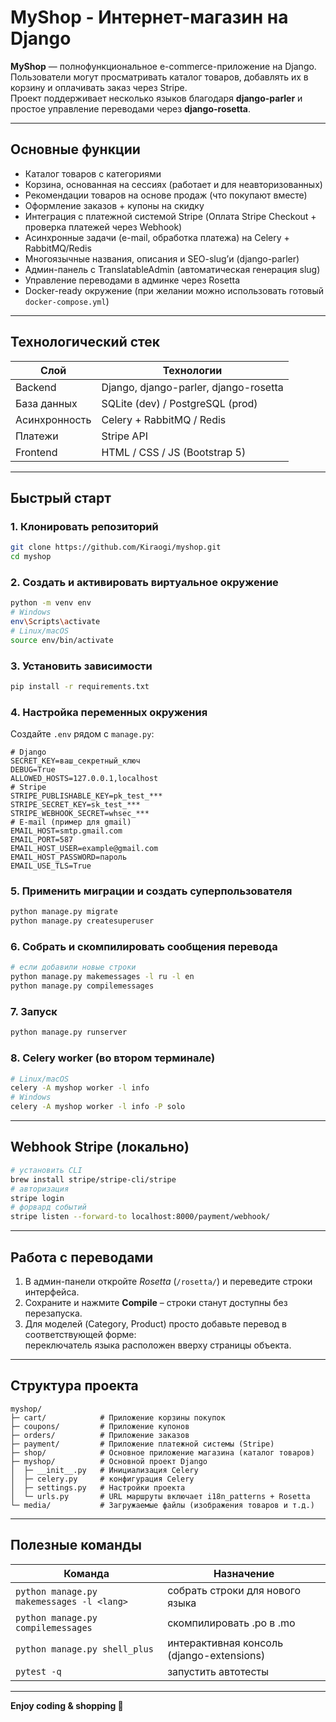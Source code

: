 # MyShop - Интернет-магазин на Django

**MyShop** — полнофункциональное e-commerce-приложение на Django.  
Пользователи могут просматривать каталог товаров, добавлять их в корзину и оплачивать заказ через Stripe.  
Проект поддерживает несколько языков благодаря **django-parler** и простое управление переводами через **django-rosetta**.

---

## Основные функции
- Каталог товаров с категориями
- Корзина, основанная на сессиях (работает и для неавторизованных)
- Рекомендации товаров на основе продаж (что покупают вместе)
- Оформление заказов + купоны на скидку  
- Интеграция с платежной системой Stripe (Оплата Stripe Checkout + проверка платежей через Webhook)
- Асинхронные задачи (e-mail, обработка платежа) на Celery + RabbitMQ/Redis
- Многоязычные названия, описания и SEO-slug’и (django-parler)
- Админ-панель с TranslatableAdmin (автоматическая генерация slug)  
- Управление переводами в админке через Rosetta  
- Docker-ready окружение (при желании можно использовать готовый `docker-compose.yml`)  


---

## Технологический стек
| Слой            | Технологии                                   |
|-----------------|----------------------------------------------|
| Backend         | Django, django-parler, django-rosetta        |
| База данных     | SQLite (dev) / PostgreSQL (prod)             |
| Асинхронность   | Celery + RabbitMQ / Redis                    |
| Платежи         | Stripe API                                   |
| Frontend        | HTML / CSS / JS (Bootstrap 5)                |

---

## Быстрый старт

### 1. Клонировать репозиторий
```bash
git clone https://github.com/Kiraogi/myshop.git
cd myshop
```

### 2. Создать и активировать виртуальное окружение
```bash
python -m venv env
# Windows
env\Scripts\activate
# Linux/macOS
source env/bin/activate
```

### 3. Установить зависимости
```bash
pip install -r requirements.txt
```

### 4. Настройка переменных окружения  
Создайте `.env` рядом с `manage.py`:

```
# Django
SECRET_KEY=ваш_секретный_ключ
DEBUG=True
ALLOWED_HOSTS=127.0.0.1,localhost
# Stripe
STRIPE_PUBLISHABLE_KEY=pk_test_***
STRIPE_SECRET_KEY=sk_test_***
STRIPE_WEBHOOK_SECRET=whsec_***
# E-mail (пример для gmail)
EMAIL_HOST=smtp.gmail.com
EMAIL_PORT=587
EMAIL_HOST_USER=example@gmail.com
EMAIL_HOST_PASSWORD=пароль
EMAIL_USE_TLS=True
```

### 5. Применить миграции и создать суперпользователя
```bash
python manage.py migrate
python manage.py createsuperuser
```

### 6. Собрать и скомпилировать сообщения перевода
```bash
# если добавили новые строки
python manage.py makemessages -l ru -l en
python manage.py compilemessages
```

### 7. Запуск
```bash
python manage.py runserver
```

### 8. Celery worker (во втором терминале)
```bash
# Linux/macOS
celery -A myshop worker -l info
# Windows
celery -A myshop worker -l info -P solo
```

---

## Webhook Stripe (локально)
```bash
# установить CLI
brew install stripe/stripe-cli/stripe
# авторизация
stripe login
# форвард событий
stripe listen --forward-to localhost:8000/payment/webhook/
```

---

## Работа с переводами
1. В админ-панели откройте _Rosetta_ (`/rosetta/`) и переведите строки интерфейса.  
2. Сохраните и нажмите **Compile** – строки станут доступны без перезапуска.  
3. Для моделей (Category, Product) просто добавьте перевод в соответствующей форме:  
   переключатель языка расположен вверху страницы объекта.

---

## Структура проекта
```
myshop/
├─ cart/            # Приложение корзины покупок
├─ coupons/         # Приложение купонов
├─ orders/          # Приложение заказов
├─ payment/         # Приложение платежной системы (Stripe)
├─ shop/            # Основное приложение магазина (каталог товаров)
├─ myshop/          # Основной проект Django
│  ├─ __init__.py   # Инициализация Celery
│  ├─ celery.py     # конфигурация Celery
│  ├─ settings.py   # Настройки проекта
│  └─ urls.py       # URL маршруты включает i18n_patterns + Rosetta
└─ media/           # Загружаемые файлы (изображения товаров и т.д.)
```

---

## Полезные команды
| Команда | Назначение |
|---------|------------|
| `python manage.py makemessages -l <lang>` | собрать строки для нового языка |
| `python manage.py compilemessages` | скомпилировать .po в .mo |
| `python manage.py shell_plus` | интерактивная консоль (django-extensions) |
| `pytest -q` | запустить автотесты |

---

**Enjoy coding & shopping 🛒**